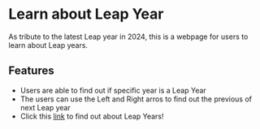 # Learn about Leap Year
As tribute to the latest Leap year in 2024, this is a webpage for users to learn about Leap years.

## Features
- Users are able to find out if specific year is a Leap Year
- The users can use the Left and Right arros to find out the previous of next Leap year
- Click this [link](https://sumzulfikar.github.io/Leap-Year/) to find out about Leap Years!


